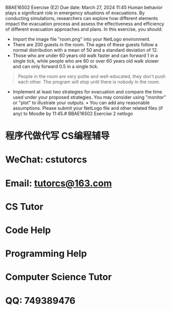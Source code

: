 BBAE16502 Exercise (E2)
Due date: March 27, 2024 11:45
Human behavior plays a significant role in emergency situations of evacuations. By conducting simulations, researchers can explore how different elements impact the evacuation process and assess the effectiveness and efficiency of different evacuation approaches and plans.
In this exercise, you should:
* Import the image file "room.png" into your NetLogo environment.
* There are 200 guests in the room. The ages of these guests follow a normal distribution with a mean of 50 and a standard deviation of 12.
* Those who are under 60 years old walk faster and can forward 1 in a single tick, while people who are 60 or over 60 years old walk slower and can only forward 0.5 in a single tick.
> People in the room are very polite and well-educated, they don't push each other.
The program will stop until there is nobody in the room.
* Implement at least two strategies for evacuation and compare the time used under your proposed strategies.
You may consider using "monitor" or "plot" to illustrate your outputs.
• You can add any reasonable assumptions.
Please submit your NetLogo file and other related files (if any) to Moodle by 11:45.# BBAE16502 Exercise 2 netlogo

# 程序代做代写 CS编程辅导

# WeChat: cstutorcs

# Email: tutorcs@163.com

# CS Tutor

# Code Help

# Programming Help

# Computer Science Tutor

# QQ: 749389476
